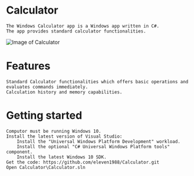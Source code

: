 # Calculator
	The Windows Calculator app is a Windows app written in C#.
	The app provides standard calculator functionalities.

![Image of Calculator](https://github.com/eleven1988/Calculator/tree/main/Reference/Calculator.png?raw=true)

# Features
	Standard Calculator functionalities which offers basic operations and evaluates commands immediately.
	Calculation history and memory capabilities.

# Getting started
	Computor must be running Windows 10.
	Install the latest version of Visual Studio:
		Install the "Universal Windows Platform Development" workload.
		Install the optional "C# Universal Windows Platform tools" component.
		Install the latest Windows 10 SDK.
	Get the code: https://github.com/eleven1988/Calculator.git
	Open Calculator\Calculator.sln
